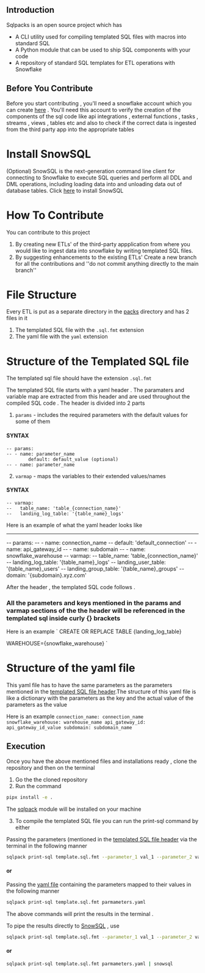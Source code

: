 Introduction
------------
Sqlpacks is an open source project which has 
 - A CLI utility used for compiling templated SQL files with macros into standard SQL  
 - A Python module that can be used to ship SQL components with your code
 - A repository of standard SQL templates for ETL operations with Snowflake 

Before You Contribute
---------------------
Before you start contributing , you'll need a snowflake account which you can create [here](https://signup.snowflake.com) . You'll need this account to verify the creation of the components of the sql code like api integrations , external functions , tasks , streams , views , tables etc and also to check if the correct data is ingested from the third party app
into the appropriate tables

Install SnowSQL
===============
(Optional)
SnowSQL is the next-generation command line client for connecting to Snowflake to execute SQL queries and perform all DDL and DML operations, including loading data into and unloading data out of database tables.
Click [here](https://docs.snowflake.com/en/user-guide/snowsql-install-config.html) to install SnowSQL

How To Contribute
=================
You can contribute to this project 
1. By creating new ETLs' of the third-party appplication from where you would like to ingest data into snowflake by writing templated SQL files.
2. By suggesting enhancements to the existing ETLs' 
Create a new branch for all the contributions and ''do not commit anything directly to the main branch''  

File Structure
==============
Every ETL is put as a separate directory in the [packs](packs) directory and has 2 files in it
1. The templated SQL file with the ``.sql.fmt`` extension
2. The yaml file with the ``yaml`` extension

Structure of the Templated SQL file
===================================

The templated sql file should have the extension `.sql.fmt`

The templated SQL file starts with a yaml header . The paramaters and variable map are extracted from this header and are used throughout the compiled SQL code . 
The header is divided into 2 parts 
1. `params` - includes the required parameters with the default values for some of them 
#### SYNTAX
    -- params:
    -- - name: parameter_name
            default: default_value (optional) 
    -- - name: parameter_name   

2. `varmap` - maps the variables to their extended values/names
#### SYNTAX
    -- varmap:
    --   table_name: 'table_{connection_name}'
    --   landing_log_table: '{table_name}_logs'

Here is an example of what the yaml header looks like
-- ---
-- params:
-- - name: connection_name
--   default: 'default_connection'
-- - name: api_gateway_id
-- - name: subdomain
-- - name: snowflake_warehouse
-- varmap:
--   table_name: 'table_{connection_name}'
--   landing_log_table: '{table_name}_logs'
--   landing_user_table: '{table_name}_users'
--   landing_group_table: '{table_name}_groups'
--   domain: '{subdomain}.xyz.com'

After the header , the templated SQL code follows .

### All the parameters and keys mentioned in the params and varmap sections of the the header will be referenced in the templated sql inside curly {} brackets 

Here is an example 
`
CREATE OR REPLACE TABLE {landing_log_table}

WAREHOUSE={snowflake_warehouse}
`

Structure of the yaml file
==========================
This yaml file has to have the same parameters as the parameters mentioned in the [templated SQL file header](#Structure-of-the-Templated-SQL-file).The structure of this yaml file is like a dictionary with the parameters as the key and the actual value of the parameters as the value

Here is an example
`
connection_name: connection_name
snowflake_warehouse: warehouse_name
api_gateway_id: api_gateway_id_value
subdomain: subdomain_name
`

Execution
---------

Once you have the above mentioned files and installations ready , clone the repository and then on the terminal
1. Go the the cloned repository
2. Run the command 
  ```zsh
  pipx install -e .
  ```
  The [sqlpack](sqlpack) module will be installed on your machine 

3. To compile the templated SQL file you can run the print-sql command by either

Passing the parameters (mentioned in the [templated SQL file header](#Structure-of-the-Templated-SQL-file) via the terminal in the following manner
```zsh
sqlpack print-sql template.sql.fmt --parameter_1 val_1 --parameter_2 val_2
```
####                                                                   or
Passing the [yaml file](#Structure-of-the-yaml-file) containing the parameters mapped to their values in the following manner
```zsh
sqlpack print-sql template.sql.fmt parmameters.yaml
```
The above commands will print the results in the terminal .

To pipe the results directly to [SnowSQL](#Install-SnowSQL) , use
```zsh
sqlpack print-sql template.sql.fmt --parameter_1 val_1 --parameter_2 val_2 | snowsql
```
####                                                                   or
```zsh
sqlpack print-sql template.sql.fmt parmameters.yaml | snowsql
```
